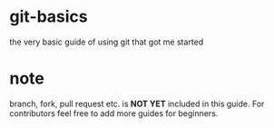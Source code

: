 # git-basics
the very basic guide of using git that got me started

# note
branch, fork, pull request etc. is <b>NOT YET</b> included in this guide.
For contributors feel free to add more guides for beginners.
